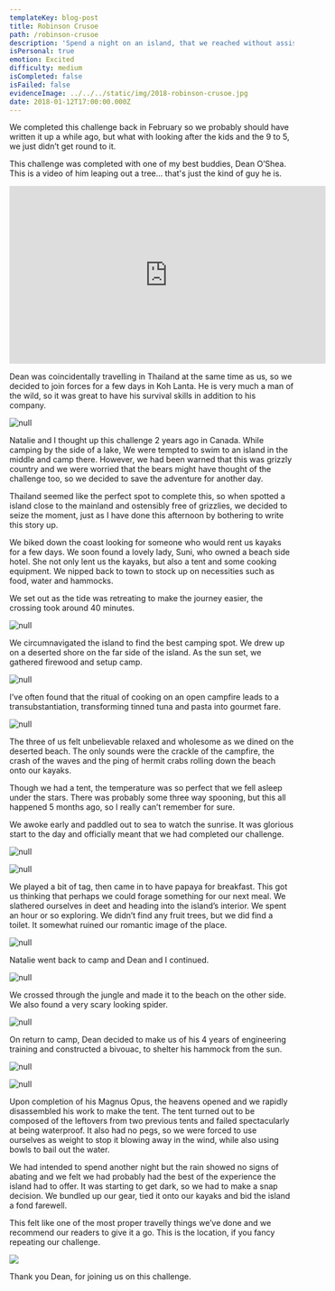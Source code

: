 ```yaml
---
templateKey: blog-post
title: Robinson Crusoe
path: /robinson-crusoe
description: 'Spend a night on an island, that we reached without assistance'
isPersonal: true
emotion: Excited
difficulty: medium
isCompleted: false
isFailed: false
evidenceImage: ../../../static/img/2018-robinson-crusoe.jpg
date: 2018-01-12T17:00:00.000Z
---
```

We completed this challenge back in February so we probably should have written it up a while ago, but what with looking after the kids and the 9 to 5, we just didn’t get round to it.

This challenge was completed with one of my best buddies, Dean O’Shea. This is a video of him leaping out a tree... that's just the kind of guy he is.

<iframe width="560" height="315" src="https://www.youtube.com/embed/lxWmAHmxJGA" frameborder="0" allow="autoplay; encrypted-media" allowfullscreen></iframe>

Dean was coincidentally travelling in Thailand at the same time as us, so we decided to join forces for a few days in Koh Lanta. He is very much a man of the wild, so it was great to have his survival skills in addition to his company.

![null](/img/2018-robinson-crusoe-explore.jpg)

Natalie and I thought up this challenge 2 years ago in Canada. While camping by the side of a lake, We were tempted to swim to an island in the middle and camp there. However, we had been warned that this was grizzly country and we were worried that the bears might have thought of the challenge too, so we decided to save the adventure for another day.

Thailand seemed like the perfect spot to complete this, so when spotted a island close to the mainland and ostensibly free of grizzlies, we decided to seize the moment, just as I have done this afternoon by bothering to write this story up.

We biked down the coast looking for someone who would rent us kayaks for a few days. We soon found a lovely lady, Suni, who owned a beach side hotel. She not only lent us the kayaks, but also a tent and some cooking equipment. We nipped back to town to stock up on necessities such as food, water and hammocks.

We set out as the tide was retreating to make the journey easier, the crossing took around 40 minutes.

![null](/img/2018-robinson-crusoe.jpg)

We circumnavigated the island to find the best camping spot. We drew up on a deserted shore on the far side of the island. As the sun set, we gathered firewood and setup camp.

![null](/img/2018-robinson-crusoe-fire.jpg)

I’ve often found that the ritual of cooking on an open campfire leads to a transubstantiation, transforming tinned tuna and pasta into gourmet fare.

![null](/img/2018-robinson-crusoe-cooking.jpg)

The three of us felt unbelievable relaxed and wholesome as we dined on the deserted beach. The only sounds were the crackle of the campfire, the crash of the waves and the ping of hermit crabs rolling down the beach onto our kayaks.

Though we had a tent, the temperature was so perfect that we fell asleep under the stars. There was probably some three way spooning, but this all happened 5 months ago, so I really can’t remember for sure.

We awoke early and paddled out to sea to watch the sunrise. It was glorious start to the day and officially meant that we had completed our challenge.

![null](/img/2018-robinson-crusoe-sunrise.jpg)

![null](/img/2018-robinson-crusoe-kayak-sunset.jpg)

We played a bit of tag, then came in to have papaya for breakfast. This got us thinking that perhaps we could forage something for our next meal. We slathered ourselves in deet and heading into the island’s interior. We spent an hour or so exploring. We didn’t find any fruit trees, but we did find a toilet. It somewhat ruined our romantic image of the place.

![null](/img/2018-robinson-crusoe-toilet.jpg)

Natalie went back to camp and Dean and I continued.

![null](/img/2018-robinson-crusoe-savages.jpg)

We crossed through the jungle and made it to the beach on the other side. We also found a very scary looking spider.

![null](/img/2018-robinson-crusoe-spider.jpg)

On return to camp, Dean decided to make us of his 4 years of engineering training and constructed a bivouac, to shelter his hammock from the sun.

![null](/img/2018-robinson-crusoe-building.jpg)

![null](/img/2018-robinson-crusoe-bivouac.jpg)

Upon completion of his Magnus Opus, the heavens opened and we rapidly disassembled his work to make the tent. The tent turned out to be composed of the leftovers from two previous tents and failed spectacularly at being waterproof. It also had no pegs, so we were forced to use ourselves as weight to stop it blowing away in the wind, while also using bowls to bail out the water.

We had intended to spend another night but the rain showed no signs of abating and we felt we had probably had the best of the experience the island had to offer. It was starting to get dark, so we had to make a snap decision. We bundled up our gear, tied it onto our kayaks and bid the island a fond farewell.

This felt like one of the most proper travelly things we’ve done and we recommend our readers to give it a go. This is the location, if you fancy repeating our challenge.

![](/img/2018-robinson-crusoe-map.jpg)

Thank you Dean, for joining us on this challenge.
